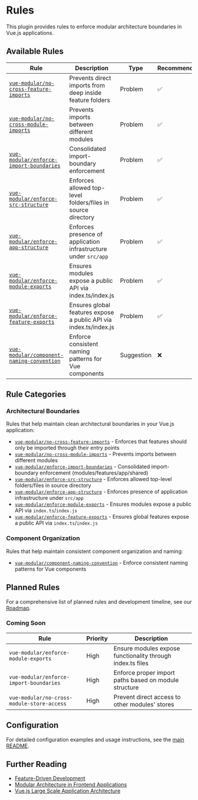 # Rules

This plugin provides rules to enforce modular architecture boundaries in Vue.js applications.

## Available Rules

| Rule                                                                                | Description                                                       | Type       | Recommended | Fixable |
| ----------------------------------------------------------------------------------- | ----------------------------------------------------------------- | ---------- | ----------- | ------- |
| [`vue-modular/no-cross-feature-imports`](./rules/no-cross-feature-imports.md)       | Prevents direct imports from deep inside feature folders          | Problem    | ✅          | ❌      |
| [`vue-modular/no-cross-module-imports`](./rules/no-cross-module-imports.md)         | Prevents imports between different modules                        | Problem    | ✅          | ❌      |
| [`vue-modular/enforce-import-boundaries`](./rules/enforce-import-boundaries.md)     | Consolidated import-boundary enforcement                          | Problem    | ✅          | ❌      |
| [`vue-modular/enforce-src-structure`](./rules/enforce-src-structure.md)             | Enforces allowed top-level folders/files in source directory      | Problem    | ✅          | ❌      |
| [`vue-modular/enforce-app-structure`](./rules/enforce-app-structure.md)             | Enforces presence of application infrastructure under `src/app`   | Problem    | ✅          | ❌      |
| [`vue-modular/enforce-module-exports`](./rules/enforce-module-exports.md)           | Ensures modules expose a public API via index.ts/index.js         | Problem    | ✅          | ❌      |
| [`vue-modular/enforce-feature-exports`](./rules/enforce-feature-exports.md)         | Ensures global features expose a public API via index.ts/index.js | Problem    | ✅          | ❌      |
| [`vue-modular/component-naming-convention`](./rules/component-naming-convention.md) | Enforce consistent naming patterns for Vue components             | Suggestion | ❌          | ❌      |

## Rule Categories

### Architectural Boundaries

Rules that help maintain clean architectural boundaries in your Vue.js application:

- [`vue-modular/no-cross-feature-imports`](./rules/no-cross-feature-imports.md) - Enforces that features should only be imported through their entry points
- [`vue-modular/no-cross-module-imports`](./rules/no-cross-module-imports.md) - Prevents imports between different modules
- [`vue-modular/enforce-import-boundaries`](./rules/enforce-import-boundaries.md) - Consolidated import-boundary enforcement (modules/features/app/shared)
- [`vue-modular/enforce-src-structure`](./rules/enforce-src-structure.md) - Enforces allowed top-level folders/files in source directory
- [`vue-modular/enforce-app-structure`](./rules/enforce-app-structure.md) - Enforces presence of application infrastructure under `src/app`
- [`vue-modular/enforce-module-exports`](./rules/enforce-module-exports.md) - Ensures modules expose a public API via `index.ts`/`index.js`
- [`vue-modular/enforce-feature-exports`](./rules/enforce-feature-exports.md) - Ensures global features expose a public API via `index.ts`/`index.js`

### Component Organization

Rules that help maintain consistent component organization and naming:

- [`vue-modular/component-naming-convention`](./rules/component-naming-convention.md) - Enforce consistent naming patterns for Vue components

## Planned Rules

For a comprehensive list of planned rules and development timeline, see our [Roadmap](./roadmap.md).

### Coming Soon

| Rule                                       | Priority | Description                                                |
| ------------------------------------------ | -------- | ---------------------------------------------------------- |
| `vue-modular/enforce-module-exports`       | High     | Ensure modules expose functionality through index.ts files |
| `vue-modular/enforce-import-boundaries`    | High     | Enforce proper import paths based on module structure      |
| `vue-modular/no-cross-module-store-access` | High     | Prevent direct access to other modules' stores             |

## Configuration

For detailed configuration examples and usage instructions, see the [main README](../README.md).

## Further Reading

- [Feature-Driven Development](https://en.wikipedia.org/wiki/Feature-driven_development)
- [Modular Architecture in Frontend Applications](https://martinfowler.com/articles/micro-frontends.html)
- [Vue.js Large Scale Application Architecture](https://vuejs.org/guide/scaling-up/state-management.html)
